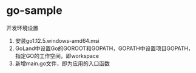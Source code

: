 # go-sample

开发环境设置

1. 安装go1.12.5.windows-amd64.msi
2. GoLand中设置Go的GOROOT和GOPATH，GOPATH中设置项目GOPATH，指定GO的工作空间，即workspace
3. 新增main.go文件，即为应用的入口函数
